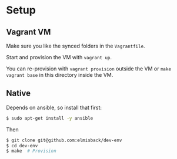 # Setup
## Vagrant VM
Make sure you like the synced folders in the `Vagrantfile`.

Start and provision the VM with `vagrant up`.

You can re-provision with `vagrant provision` outside the VM or `make vagrant base`
in this directory inside the VM.

## Native
Depends on ansible, so install that first:
```bash
$ sudo apt-get install -y ansible
```

Then
```bash
$ git clone git@github.com:elmisback/dev-env
$ cd dev-env
$ make  # Provision
```
